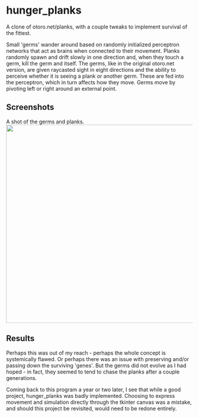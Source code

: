 # hunger_planks
A clone of otoro.net/planks, with a couple tweaks to implement survival of the fittest.

Small 'germs' wander around based on randomly initialized perceptron networks that act as brains when connected to their movement. Planks randomly spawn and drift slowly in one direction and, when they touch a germ, kill the germ and itself. The germs, like in the original otoro.net version, are given raycasted sight in eight directions and the ability to perceive whether it is seeing a plank or another germ. These are fed into the perceptron, which in turn affects how they move. Germs move by pivoting left or right around an external point.

## Screenshots
A shot of the germs and planks.
<br/><img width=513 height=535 src="https://user-images.githubusercontent.com/5184643/30544768-92a9834c-9c55-11e7-8d05-ea4d4588cd19.png">

## Results
Perhaps this was out of my reach - perhaps the whole concept is systemically flawed. Or perhaps there was an issue with preserving and/or passing down the surviving 'genes'. But the germs did not evolve as I had hoped - in fact, they seemed to tend to chase the planks after a couple generations.

Coming back to this program a year or two later, I see that while a good project, hunger_planks was badly implemented. Choosing to express movement and simulation directly through the tkinter canvas was a mistake, and should this project be revisited, would need to be redone entirely.
